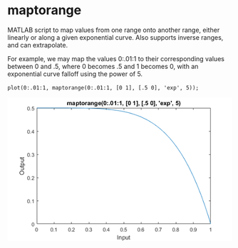 # maptorange
MATLAB script to map values from one range onto another range, either linearly or along a given exponential curve. Also supports inverse ranges, and can extrapolate.

For example, we may map the values 0:.01:1 to their corresponding values between 0 and .5, where 0 becomes .5 and 1 becomes 0, with an exponential curve falloff using the power of 5.

```
plot(0:.01:1, maptorange(0:.01:1, [0 1], [.5 0], 'exp', 5));
```

![maptorange example](./maptorange.png)
